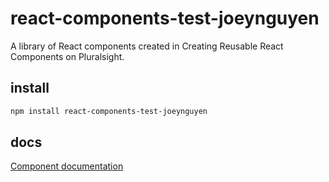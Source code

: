 # react-components-test-joeynguyen

A library of React components created in Creating Reusable React Components on Pluralsight.

## install

```sh
npm install react-components-test-joeynguyen
```

## docs

[Component documentation](https://www.joeynguyen.com/react-components-test-joeynguyen/)
